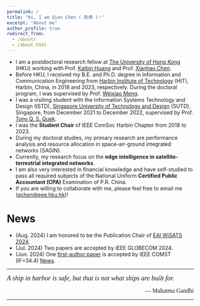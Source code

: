 ```yaml
---
permalink: /
title: "Hi, I am Qian Chen ( 陈倩 )！"
excerpt: "About me"
author_profile: true
redirect_from: 
  - /about/
  - /about.html
---
```


- I am a postdoctoral research fellow at [The University of Hong Kong](https://www.hku.hk/) (HKU) working with Prof. [Kaibin Huang](https://www.eee.hku.hk/~huangkb/) and Prof. [Xianhao Chen](http://xianhaochen.net/).
- Before HKU, I received my B.E. and Ph.D. degree in Information and Communication Engineering from [Harbin Institute of Technology](https://www.hit.edu.cn/) (HIT), Harbin, China, in 2018 and 2023, respectively. During the doctoral program, I was supervised by Prof. [Weixiao Meng](http://homepage.hit.edu.cn/mengweixiao). 
- I was a visiting student with the Information Systems Technology and Design (ISTD), [Singapore University of Technology and Design](https://sutd.edu.sg/) (SUTD), Singapore, from December 2021 to December 2022, supervised by Prof. [Tony Q. S. Quek](https://people.sutd.edu.sg/~tonyquek/).
- I was the **Student Chair** of IEEE ComSoc Harbin Chapter from 2018 to 2023.
- During my doctoral studies, my primary research are performance analysis and resource allocation in space-air-ground integrated networks (SAGIN).
- Currently, my research focus on the **edge intelligence in satellite-terrestrial integrated networks**.
- I am also very interested in financial knowledge and have self-studied to pass all required subjects of the National Uniform **Certified Public Accountant (CPA)** Examination of P.R. China.
- If you are willing to collaborate with me, please feel free to email me (qchen@eee.hku.hk)!


News
==
* (Aug. 2024) I am honored to be the Publication Chair of [EAI WiSATS 2024](https://psats.eai-conferences.org/2024/).
* (Jul. 2024) Two papers are accepted by IEEE GLOBECOM 2024.
* (Jun. 2024) One [first-author paper](https://arxiv.org/abs/2403.17400) is accepted by IEEE COMST (IF=34.4) [News](https://mp.weixin.qq.com/s/YDpSKFCFTgQp5SDKuP6O0g).


---

<i style="font-family: 'Georgia', serif; font-size: 18px; ">A ship in harbor is safe, but that is not what ships are built for.</i>

<div style="text-align: right; margin-top: 10px;">
    <span style="font-size: 16px; font-family: 'Georgia', serif;">— Mahatma Gandhi</span>
</div>

---
